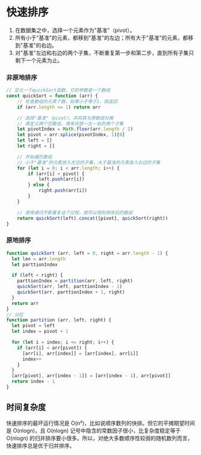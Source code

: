 # 快速排序
1. 在数据集之中，选择一个元素作为"基准"（pivot）。
2. 所有小于"基准"的元素，都移到"基准"的左边；所有大于"基准"的元素，都移到"基准"的右边。
3. 对"基准"左边和右边的两个子集，不断重复第一步和第二步，直到所有子集只剩下一个元素为止。
### 非原地排序
```javascript
// 定义一个quickSort函数，它的参数是一个数组
const quickSort = function (arr) {
    // 检查数组的元素个数，如果小于等于1，就返回
    if (arr.length <= 1) return arr 

    // 选择"基准"（pivot），并将其与原数组分离
    // 再定义两个空数组，用来存放一左一右的两个子集
    let pivotIndex = Math.floor(arr.length / 2)
    let pivot = arr.splice(pivotIndex, 1)[0]
    let left = []
    let right = []

    // 开始遍历数组
    // 小于"基准"的元素放入左边的子集，大于基准的元素放入右边的子集
    for (let i = 0; i < arr.length; i++) {
        if (arr[i] < pivot) {
            left.push(arr[i])
        } else {
            right.push(arr[i])
        }
    }

    // 使用递归不断重复这个过程，就可以得到排序后的数组
    return quickSort(left).concat([pivot], quickSort(right)) 
}
```
### 原地排序
```javascript
function quickSort (arr, left = 0, right = arr.length - 1) {
  let len = arr.length
  let parttionIndex

  if (left < right) {
    parttionIndex = partition(arr, left, right)
    quickSort(arr, left, parttionIndex - 1)
    quickSort(arr, parttionIndex + 1, right)
  }
  return arr
}
// 分区
function partition (arr, left, right) {
  let pivot = left
  let index = pivot + 1

  for (let i = index; i <= right; i++) {
    if (arr[i] < arr[pivot]) {
      [arr[i], arr[index]] = [arr[index], arr[i]]
      index++
    }
  }
  [arr[pivot], arr[index - 1]] = [arr[index - 1], arr[pivot]]
  return index - 1
}
```

## 时间复杂度

快速排序的最坏运行情况是 O(n²)，比如说顺序数列的快排。但它的平摊期望时间是 O(nlogn)，且 O(nlogn) 记号中隐含的常数因子很小，比复杂度稳定等于 O(nlogn) 的归并排序要小很多。所以，对绝大多数顺序性较弱的随机数列而言，快速排序总是优于归并排序。